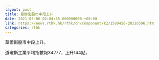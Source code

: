 ```yaml
---
layout: post
title: 華爾街股市中段上升
date: 2021-05-06 02:04:35.000000000 +08:00
link: https://news.rthk.hk/rthk/ch/component/k2/1589426-20210506.htm
categories: rthk
---
```


華爾街股市中段上升。

道瓊斯工業平均指數報34277，上升144點。
